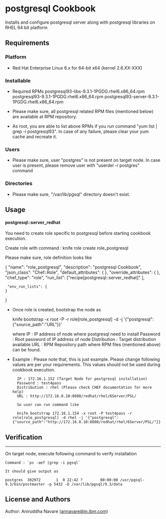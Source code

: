 postgresql Cookbook
=========================
Installs and configure postgresql server along with postgresql libraries on RHEL 64 bit platform


Requirements
------------
### Platform
- Red Hat Enterprise Linux 6.x for 64-bit x64 (kernel 2.6.XX-XXX)


### Installable 

- Required RPMs
	postgresql93-libs-9.3.1-1PGDG.rhel6.x86_64.rpm
	postgresql93-9.3.1-1PGDG.rhel6.x86_64.rpm
	postgresql93-server-9.3.1-1PGDG.rhel6.x86_64.rpm

- Please make sure, all postgresql related RPM files (mentioned below) are available at RPM repository.

- As root, you are able to list above RPMs if you run command "yum list | grep -i postgresql93". In case of any failure, please clear your yum cache and recreate it.

### Users
- Please make sure, user "postgres" is not present on target node. In case user is present, please remove user with "userdel -r postgres" command


### Directories
- Please make sure, "/var/lib/pgsql" directory doesn't exist. 

Usage
-----
#### postgresql::server_redhat

You need to create role specific to postgresql before starting cookbook execution.

Create role with command :  knife role create role_postgresql

Please make sure, role definition looks like

 {
	"name": "role_postgresql",
  	"description": "postgresql Cookbook",
  	"json_class": "Chef::Role",
  	"default_attributes": {
  	},
  	"override_attributes": {
  	},
  	"chef_type": "role",
  	"run_list": ["recipe[postgresql::server_redhat]"
  	],

  	 "env_run_lists": {
  	}
 }

 -  Once role is created, bootstrap the node as

	knife bootstrap <IP> -x root -P <password> -r role[role_postgresql] -d <distribution>  -j '{"postgresql": {"source_path":"URL"}}'
	
	where
		IP : IP address of node where postgresql need to install
		Password : Root password of IP address of node
		Distribution : Target distribution available
		URL : RPM Repository path where RPM files (mentioned above) can be found.

		
- Example : Please note that, this is just example. Please change following values are per your requirements. This values should not be used during cookbook execution.

		IP : 172.16.1.152 (Target Node for postgresql installation)
		Password : test4pass
		Distribution : rhel (Please check CHEF documentation for more help)
		URL : http://172.16.0.10:8080/redhat/rhel/6Server/PSL/
		
		So user can run command like
		
		knife bootstrap 172.16.1.154 -x root -P test4pass -r role[role_postgresql] -d rhel -j '{"postgresql": {"source_path":"http://172.16.0.10:8080/redhat/rhel/6Server/PSL/"}}'
		
		
## Verification
----------------
 On target node, execute following command to verify installation

	Command : `ps -aef |grep -i pgsql` 
	
	It should give output as 
			
	postgres  302972       1  0 22:42 ?        00:00:00 /usr/pgsql-9.3/bin/postmaster -p 5432 -D /var/lib/pgsql/9.3/data
	

License and Authors
-------------------
Author: Aniruddha Navare (<annavare@in.ibm.com>)
